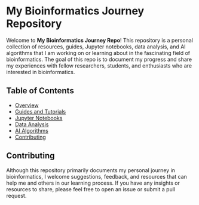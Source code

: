 # My Bioinformatics Journey Repository

Welcome to **My Bioinformatics Journey Repo**! This repository is a personal collection of resources, guides, Jupyter notebooks, data analysis, and AI algorithms that I am working on or learning about in the fascinating field of bioinformatics. The goal of this repo is to document my progress and share my experiences with fellow researchers, students, and enthusiasts who are interested in bioinformatics.


## Table of Contents
- [Overview](#overview)
- [Guides and Tutorials](#guides-and-tutorials)
- [Jupyter Notebooks](#jupyter-notebooks)
- [Data Analysis](#data-analysis)
- [AI Algorithms](#ai-algorithms)
- [Contributing](#contributing)



## Contributing
Although this repository primarily documents my personal journey in bioinformatics, I welcome suggestions, feedback, and resources that can help me and others in our learning process. If you have any insights or resources to share, please feel free to open an issue or submit a pull request.
